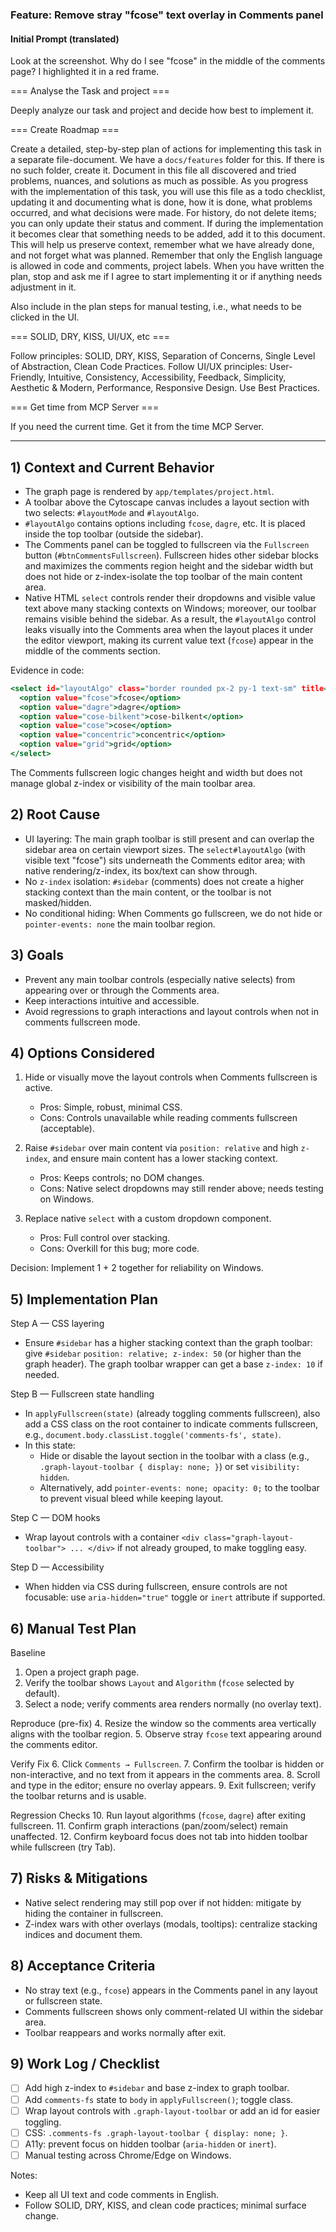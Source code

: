 ### Feature: Remove stray "fcose" text overlay in Comments panel

#### Initial Prompt (translated)

Look at the screenshot. Why do I see "fcose" in the middle of the comments page? I highlighted it in a red frame.

=== Analyse the Task and project ===

Deeply analyze our task and project and decide how best to implement it.

=== Create Roadmap ===

Create a detailed, step-by-step plan of actions for implementing this task in a separate file-document. We have a `docs/features` folder for this. If there is no such folder, create it. Document in this file all discovered and tried problems, nuances, and solutions as much as possible. As you progress with the implementation of this task, you will use this file as a todo checklist, updating it and documenting what is done, how it is done, what problems occurred, and what decisions were made. For history, do not delete items; you can only update their status and comment. If during the implementation it becomes clear that something needs to be added, add it to this document. This will help us preserve context, remember what we have already done, and not forget what was planned. Remember that only the English language is allowed in code and comments, project labels. When you have written the plan, stop and ask me if I agree to start implementing it or if anything needs adjustment in it.

Also include in the plan steps for manual testing, i.e., what needs to be clicked in the UI.

=== SOLID, DRY, KISS, UI/UX, etc ===

Follow principles: SOLID, DRY, KISS, Separation of Concerns, Single Level of Abstraction, Clean Code Practices.
Follow UI/UX principles: User-Friendly, Intuitive, Consistency, Accessibility, Feedback, Simplicity, Aesthetic & Modern, Performance, Responsive Design.
Use Best Practices.

=== Get time from MCP Server ===

If you need the current time. Get it from the time MCP Server.

---

## 1) Context and Current Behavior

- The graph page is rendered by `app/templates/project.html`.
- A toolbar above the Cytoscape canvas includes a layout section with two selects: `#layoutMode` and `#layoutAlgo`.
- `#layoutAlgo` contains options including `fcose`, `dagre`, etc. It is placed inside the top toolbar (outside the sidebar).
- The Comments panel can be toggled to fullscreen via the `Fullscreen` button (`#btnCommentsFullscreen`). Fullscreen hides other sidebar blocks and maximizes the comments region height and the sidebar width but does not hide or z-index-isolate the top toolbar of the main content area.
- Native HTML `select` controls render their dropdowns and visible value text above many stacking contexts on Windows; moreover, our toolbar remains visible behind the sidebar. As a result, the `#layoutAlgo` control leaks visually into the Comments area when the layout places it under the editor viewport, making its current value text (`fcose`) appear in the middle of the comments section.

Evidence in code:

```80:137:app/templates/project.html
<select id="layoutAlgo" class="border rounded px-2 py-1 text-sm" title="Algorithm">
  <option value="fcose">fcose</option>
  <option value="dagre">dagre</option>
  <option value="cose-bilkent">cose-bilkent</option>
  <option value="cose">cose</option>
  <option value="concentric">concentric</option>
  <option value="grid">grid</option>
</select>
```

The Comments fullscreen logic changes height and width but does not manage global z-index or visibility of the main toolbar area.

## 2) Root Cause

- UI layering: The main graph toolbar is still present and can overlap the sidebar area on certain viewport sizes. The `select#layoutAlgo` (with visible text "fcose") sits underneath the Comments editor area; with native rendering/z-index, its box/text can show through.
- No `z-index` isolation: `#sidebar` (comments) does not create a higher stacking context than the main content, or the toolbar is not masked/hidden.
- No conditional hiding: When Comments go fullscreen, we do not hide or `pointer-events: none` the main toolbar region.

## 3) Goals

- Prevent any main toolbar controls (especially native selects) from appearing over or through the Comments area.
- Keep interactions intuitive and accessible.
- Avoid regressions to graph interactions and layout controls when not in comments fullscreen mode.

## 4) Options Considered

1. Hide or visually move the layout controls when Comments fullscreen is active.
   - Pros: Simple, robust, minimal CSS.
   - Cons: Controls unavailable while reading comments fullscreen (acceptable).

2. Raise `#sidebar` over main content via `position: relative` and high `z-index`, and ensure main content has a lower stacking context.
   - Pros: Keeps controls; no DOM changes.
   - Cons: Native select dropdowns may still render above; needs testing on Windows.

3. Replace native `select` with a custom dropdown component.
   - Pros: Full control over stacking.
   - Cons: Overkill for this bug; more code.

Decision: Implement 1 + 2 together for reliability on Windows.

## 5) Implementation Plan

Step A — CSS layering
- Ensure `#sidebar` has a higher stacking context than the graph toolbar: give `#sidebar` `position: relative; z-index: 50` (or higher than the graph header). The graph toolbar wrapper can get a base `z-index: 10` if needed.

Step B — Fullscreen state handling
- In `applyFullscreen(state)` (already toggling comments fullscreen), also add a CSS class on the root container to indicate comments fullscreen, e.g., `document.body.classList.toggle('comments-fs', state)`.
- In this state:
  - Hide or disable the layout section in the toolbar with a class (e.g., `.graph-layout-toolbar { display: none; }`) or set `visibility: hidden`.
  - Alternatively, add `pointer-events: none; opacity: 0;` to the toolbar to prevent visual bleed while keeping layout.

Step C — DOM hooks
- Wrap layout controls with a container `<div class="graph-layout-toolbar"> ... </div>` if not already grouped, to make toggling easy.

Step D — Accessibility
- When hidden via CSS during fullscreen, ensure controls are not focusable: use `aria-hidden="true"` toggle or `inert` attribute if supported.

## 6) Manual Test Plan

Baseline
1. Open a project graph page.
2. Verify the toolbar shows `Layout` and `Algorithm` (`fcose` selected by default).
3. Select a node; verify comments area renders normally (no overlay text).

Reproduce (pre-fix)
4. Resize the window so the comments area vertically aligns with the toolbar region.
5. Observe stray `fcose` text appearing around the comments editor.

Verify Fix
6. Click `Comments → Fullscreen`.
7. Confirm the toolbar is hidden or non-interactive, and no text from it appears in the comments area.
8. Scroll and type in the editor; ensure no overlay appears.
9. Exit fullscreen; verify the toolbar returns and is usable.

Regression Checks
10. Run layout algorithms (`fcose`, `dagre`) after exiting fullscreen.
11. Confirm graph interactions (pan/zoom/select) remain unaffected.
12. Confirm keyboard focus does not tab into hidden toolbar while fullscreen (try Tab).

## 7) Risks & Mitigations

- Native select rendering may still pop over if not hidden: mitigate by hiding the container in fullscreen.
- Z-index wars with other overlays (modals, tooltips): centralize stacking indices and document them.

## 8) Acceptance Criteria

- No stray text (e.g., `fcose`) appears in the Comments panel in any layout or fullscreen state.
- Comments fullscreen shows only comment-related UI within the sidebar area.
- Toolbar reappears and works normally after exit.

## 9) Work Log / Checklist

- [ ] Add high z-index to `#sidebar` and base z-index to graph toolbar.
- [ ] Add `comments-fs` state to `body` in `applyFullscreen()`; toggle class.
- [ ] Wrap layout controls with `.graph-layout-toolbar` or add an id for easier toggling.
- [ ] CSS: `.comments-fs .graph-layout-toolbar { display: none; }`.
- [ ] A11y: prevent focus on hidden toolbar (`aria-hidden` or `inert`).
- [ ] Manual testing across Chrome/Edge on Windows.

Notes:
- Keep all UI text and code comments in English.
- Follow SOLID, DRY, KISS, and clean code practices; minimal surface change.


